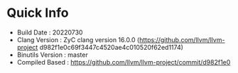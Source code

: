 # Quick Info
* Build Date : 20220730
* Clang Version : ZyC clang version 16.0.0 (https://github.com/llvm/llvm-project d982f1e0c69f3447c4520ae4c010520f62ed1174)
* Binutils Version : master
* Compiled Based : https://github.com/llvm/llvm-project/commit/d982f1e0

